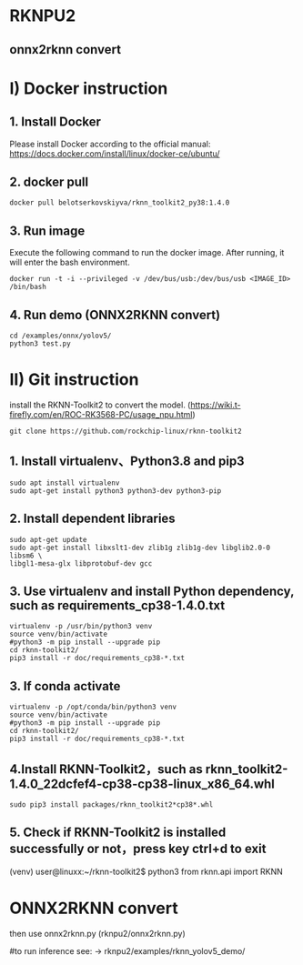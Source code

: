 # RKNPU2
## onnx2rknn convert

# I) Docker instruction
## 1. Install Docker
Please install Docker according to the official manual:
https://docs.docker.com/install/linux/docker-ce/ubuntu/
## 2. docker pull
```
docker pull belotserkovskiyva/rknn_toolkit2_py38:1.4.0
```
## 3. Run image
Execute the following command to run the docker image. After running, it will enter the bash
environment.
```
docker run -t -i --privileged -v /dev/bus/usb:/dev/bus/usb <IMAGE_ID> /bin/bash
```
## 4. Run demo (ONNX2RKNN convert)
```
cd /examples/onnx/yolov5/
python3 test.py
```
# II) Git instruction
install the RKNN-Toolkit2 to convert the model. (https://wiki.t-firefly.com/en/ROC-RK3568-PC/usage_npu.html)
```
git clone https://github.com/rockchip-linux/rknn-toolkit2
```
## 1. Install virtualenv、Python3.8 and pip3
```
sudo apt install virtualenv 
sudo apt-get install python3 python3-dev python3-pip
```
## 2. Install dependent libraries
```
sudo apt-get update
sudo apt-get install libxslt1-dev zlib1g zlib1g-dev libglib2.0-0 libsm6 \
libgl1-mesa-glx libprotobuf-dev gcc
```
## 3. Use virtualenv and install Python dependency, such as requirements_cp38-1.4.0.txt
```
virtualenv -p /usr/bin/python3 venv
source venv/bin/activate
#python3 -m pip install --upgrade pip
cd rknn-toolkit2/
pip3 install -r doc/requirements_cp38-*.txt
```
## 3. If conda activate
```
virtualenv -p /opt/conda/bin/python3 venv
source venv/bin/activate
#python3 -m pip install --upgrade pip
cd rknn-toolkit2/
pip3 install -r doc/requirements_cp38-*.txt
```
## 4.Install RKNN-Toolkit2，such as rknn_toolkit2-1.4.0_22dcfef4-cp38-cp38-linux_x86_64.whl
```
sudo pip3 install packages/rknn_toolkit2*cp38*.whl
```
## 5. Check if RKNN-Toolkit2 is installed successfully or not，press key ctrl+d to exit
(venv) user@linuxx:~/rknn-toolkit2$ python3
from rknn.api import RKNN

# ONNX2RKNN convert
then use onnx2rknn.py (rknpu2/onnx2rknn.py)

#to run inference
see:
-> rknpu2/examples/rknn_yolov5_demo/
